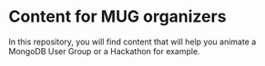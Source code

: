 # Content for MUG organizers

In this repository, you will find content that will help you animate a MongoDB User Group or a Hackathon for example.


